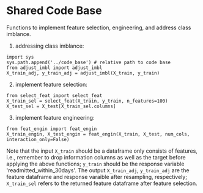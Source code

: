 # Shared Code Base
Functions to implement feature selection, engineering, and address class imblance.

1. addressing class imblance:
```
import sys
sys.path.append('../code_base') # relative path to code base
from adjust_imbl import adjust_imbl
X_train_adj, y_train_adj = adjust_imbl(X_train, y_train)
```

2. implement feature selection:
```
from select_feat import select_feat
X_train_sel = select_feat(X_train, y_train, n_features=100)
X_test_sel = X_test[X_train_sel.columns]
```

3. implement feature engineering:
```
from feat_engin import feat_engin
X_train_engin, X_test_engin = feat_engin(X_train, X_test, num_cols, interaction_only=False)
```

Note that the input `X_train` should be a dataframe only consists of features, i.e., remember to drop information columns as well as the target before applying the above functions; `y_train` should be the response variable 'readmitted_within_30days'. The output `X_train_adj`, `y_train_adj` are the feature dataframe and response varaible after resampling, respectively; `X_train_sel` refers to the returned feature dataframe after feature selection.
